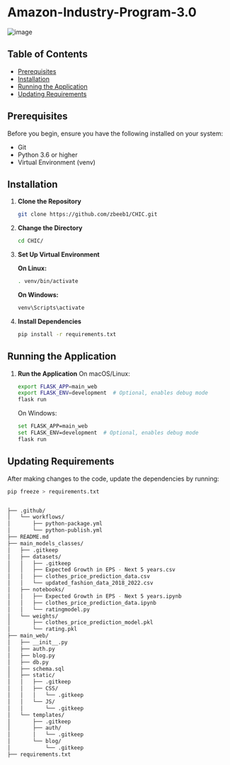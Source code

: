# Amazon-Industry-Program-3.0  
![image](https://github.com/zbeeb1/CHIC/assets/134772110/cd51daf4-080b-45d9-9485-2bd496250c7c)

  

## Table of Contents
- [Prerequisites](#prerequisites)
- [Installation](#installation)
- [Running the Application](#running-the-application)
- [Updating Requirements](#updating-requirements)


## Prerequisites
Before you begin, ensure you have the following installed on your system:
- Git
- Python 3.6 or higher
- Virtual Environment (venv)

## Installation

1. **Clone the Repository**
    ```bash
    git clone https://github.com/zbeeb1/CHIC.git
    ```

2. **Change the Directory**
    ```bash
    cd CHIC/
    ```

3. **Set Up Virtual Environment**

    **On Linux:**
    ```bash
    . venv/bin/activate
    ```
    
    **On Windows:**
    ```bash
    venv\Scripts\activate
    ```

4. **Install Dependencies**
    ```bash
    pip install -r requirements.txt
    ```

## Running the Application

1. **Run the Application**
   On macOS/Linux:
    ```bash
    export FLASK_APP=main_web
    export FLASK_ENV=development  # Optional, enables debug mode
    flask run
    ```
    On Windows:
    ```bash
    set FLASK_APP=main_web
    set FLASK_ENV=development  # Optional, enables debug mode
    flask run
    ```

## Updating Requirements

After making changes to the code, update the dependencies by running:
```bash
pip freeze > requirements.txt


├── .github/
│   └── workflows/
│       ├── python-package.yml
│       └── python-publish.yml
├── README.md
├── main_models_classes/
│   ├── .gitkeep
│   ├── datasets/
│   │   ├── .gitkeep
│   │   ├── Expected Growth in EPS - Next 5 years.csv
│   │   ├── clothes_price_prediction_data.csv
│   │   └── updated_fashion_data_2018_2022.csv
│   ├── notebooks/
│   │   ├── Expected Growth in EPS - Next 5 years.ipynb
│   │   ├── clothes_price_prediction_data.ipynb
│   │   └── ratingmodel.py
│   └── weights/
│       ├── clothes_price_prediction_model.pkl
│       └── rating.pkl
├── main_web/
│   ├── __init__.py
│   ├── auth.py
│   ├── blog.py
│   ├── db.py
│   ├── schema.sql
│   ├── static/
│   │   ├── .gitkeep
│   │   ├── CSS/
│   │   │   └── .gitkeep
│   │   └── JS/
│   │       └── .gitkeep
│   └── templates/
│       ├── .gitkeep
│       ├── auth/
│       │   └── .gitkeep
│       └── blog/
│           └── .gitkeep
├── requirements.txt


